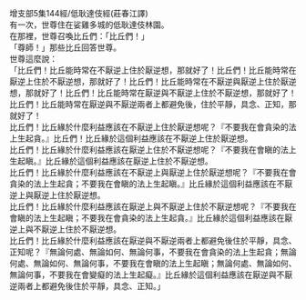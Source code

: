 增支部5集144經/低耿達伎經(莊春江譯)  
有一次，世尊住在娑雞多城的低耿達伎林園。  
在那裡，世尊召喚比丘們：「比丘們！」  
「尊師！」那些比丘回答世尊。  
世尊這麼說：  
「比丘們！比丘能時常在不厭逆上住於厭逆想，那就好了！比丘們！比丘能時常在厭逆上住於不厭逆想，那就好了！比丘們！比丘能時常在不厭逆與厭逆上住於厭逆想，那就好了！比丘們！比丘能時常在厭逆與不厭逆上住於不厭逆想，那就好了！比丘們！比丘能時常在厭逆與不厭逆兩者上都避免後，住於平靜，具念、正知，那就好了！  
比丘們！比丘緣於什麼利益應該在不厭逆上住於厭逆想呢？『不要我在會貪染的法上生起貪。』比丘們！比丘緣於這個利益應該在不厭逆上住於厭逆想。  
比丘們！比丘緣於什麼利益應該在厭逆上住於不厭逆想呢？『不要我在會瞋的法上生起瞋。』比丘緣於這個利益應該在厭逆上住於不厭逆想。  
比丘們！比丘緣於什麼利益應該在不厭逆上與厭逆上住於厭逆想呢？『不要我在會貪染的法上生起貪；不要我在會瞋的法上生起瞋。』比丘緣於這個利益應該在不厭逆上與厭逆上住於厭逆想。  
比丘們！比丘緣於什麼利益應該在厭逆上與不厭逆上住於不厭逆想呢？『不要我在會瞋的法上生起瞋；不要我在會貪染的法上生起貪。』比丘緣於這個利益應該在厭逆上與不厭逆上住於不厭逆想。  
比丘們！比丘緣於什麼利益應該在厭逆與不厭逆兩者上都避免後住於平靜，具念、正知呢？『無論何處、無論如何、無論何事，不要我在會貪染的法上生起貪；無論何處、無論如何、無論何事，不要我在會瞋的法上生起瞋；無論何處、無論如何、無論何事，不要我在會變癡的法上生起癡。』比丘緣於這個利益應該在厭逆與不厭逆兩者上都避免後住於平靜，具念、正知。」  
  
  
